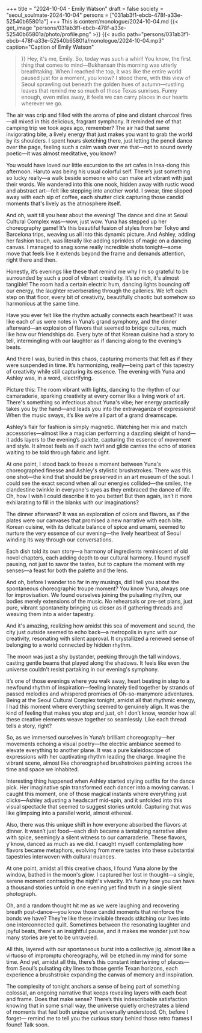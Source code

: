 +++
title = "2024-10-04 - Emily Watson"
draft = false
society = "seoul_soulmate-2024-10-04"
persons = ["031ab3f1-ebcb-478f-a33e-52540b65801a"]
+++
This is content/monologue/2024-10-04.md
{{< get_image "persons/031ab3f1-ebcb-478f-a33e-52540b65801a/photo/profile.png" >}}
{{< audio
    path="persons/031ab3f1-ebcb-478f-a33e-52540b65801a/monologue/2024-10-04.mp3" 
    caption="Caption of Emily Watson"
>}}
Hey, it's me, Emily. So, today was such a whirl!
You know, the first thing that comes to mind—Bukhansan this morning was utterly breathtaking. When I reached the top, it was like the entire world paused just for a moment, you know? I stood there, with this view of Seoul sprawling out beneath the golden hues of autumn—rustling leaves that remind me so much of those Texas sunrises. Funny enough, even miles away, it feels we can carry places in our hearts wherever we go.

The air was crip and filled with the aroma of pine and distant charcoal fires—all mixed in this delicious, fragrant symphony. It reminded me of that camping trip we took ages ago, remember? The air had that same invigorating bite, a lively energy that just makes you want to grab the world by its shoulders. I spent hours sketching there, just letting the pencil dance over the page, feeling such a calm wash over me that—not to sound overly poetic—it was almost meditative, you know?

You would have loved our little excursion to the art cafes in Insa-dong this afternoon. Haruto was being his usual colorful self. There’s just something so lucky really—a walk beside someone who can make art vibrant with just their words. We wandered into this one nook, hidden away with rustic wood and abstract art—felt like stepping into another world. I swear, time slipped away with each sip of coffee, each shutter click capturing those candid moments that's lively as the atmosphere itself.

And oh, wait till you hear about the evening! The dance and dine at Seoul Cultural Complex was—wow, just wow. Yuna has stepped up her choreography game! It’s this beautiful fusion of styles from her Tokyo and Barcelona trips, weaving us all into this dynamic picture. And Ashley, adding her fashion touch, was literally like adding sprinkles of magic on a dancing canvas. I managed to snag some really incredible shots tonight—some move that feels like it extends beyond the frame and demands attention, right there and then.

Honestly, it’s evenings like these that remind me why I'm so grateful to be surrounded by such a pool of vibrant creativity. It’s so rich, it's almost tangible! The room had a certain electric hum, dancing lights bouncing off our energy, the laughter reverberating through the galleries. We left each step on that floor, every bit of creativity, beautifully chaotic but somehow so harmonious at the same time.

Have you ever felt like the rhythm actually connects each heartbeat? It was like each of us were notes in Yuna’s grand symphony, and the dinner afterward—an explosion of flavors that seemed to bridge cultures, much like how our friendships do. Every byte of that Korean cuisine had a story to tell, intermingling with our laughter as if dancing along to the evening’s beats.

And there I was, buried in this chaos, capturing moments that felt as if they were suspended in time. It’s harmonizing, really—being part of this tapestry of creativity while still capturing its essence.
The evening with Yuna and Ashley was, in a word, electrifying. 

Picture this: The room vibrant with lights, dancing to the rhythm of our camaraderie, sparking creativity at every corner like a living work of art. There's something so infectious about Yuna's vibe; her energy practically takes you by the hand—and leads you into the extravaganza of expressions! When the music sways, it’s like we’re all part of a grand dreamscape. 

Ashley’s flair for fashion is simply magnetic. Watching her mix and match accessories—almost like a magician performing a dazzling sleight of hand—it adds layers to the evening’s palette, capturing the essence of movement and style. It almost feels as if each twirl and glide carries the echo of stories waiting to be told through fabric and light.

At one point, I stood back to freeze a moment between Yuna's choreographed finesse and Ashley's stylistic brushstrokes. There was this one shot—the kind that should be preserved in an art museum of the soul. I could see the exact second when all our energies collided—the smiles, the clandestine twinkle in everyone's eyes as they embraced the dance of life. Oh, how I wish I could describe it to you better! But then again, isn’t it more exhilarating to fill in the blanks with our imaginations?

The dinner afterward? It was an exploration of colors and flavors, as if the plates were our canvases that promised a new narrative with each bite. Korean cuisine, with its delicate balance of spice and umami, seemed to nurture the very essence of our evening—the lively heartbeat of Seoul winding its way through our conversations.

Each dish told its own story—a harmony of ingredients reminiscent of old novel chapters, each adding depth to our cultural harmony. I found myself pausing, not just to savor the tastes, but to capture the moment with my senses—a feast for both the palette and the lens.

And oh, before I wander too far in my musings, did I tell you about the spontaneous choreographic troupe moment? You know Yuna, always one for improvisation. We found ourselves joining the pulsating rhythm, our bodies merely extensions of the music. No rehearsals or pre-set plans, just pure, vibrant spontaneity bringing us closer as if gathering threads and weaving them into a wider tapestry.

And it's amazing, realizing how amidst this sea of movement and sound, the city just outside seemed to echo back—a metropolis in sync with our creativity, resonating with silent approval. It crystallized a renewed sense of belonging to a world connected by hidden rhythm. 

The moon was just a shy bystander, peeking through the tall windows, casting gentle beams that played along the shadows. It feels like even the universe couldn't resist partaking in our evening's symphony. 

It’s one of those evenings where you walk away, heart beating in step to a newfound rhythm of inspiration—feeling innately tied together by strands of passed melodies and whispered promises of Oh-so-manymore adventures.
Being at the Seoul Cultural Complex tonight, amidst all that rhythmic energy, I had this moment where everything seemed to genuinely align. It was the kind of feeling that makes you stop and just, oh I don’t know, wonder how all these creative elements weave together so seamlessly. Like each thread tells a story, right?

So, as we immersed ourselves in Yuna’s brilliant choreography—her movements echoing a visual poetry—the electric ambiance seemed to elevate everything to another plane. It was a pure kaleidoscope of expressions with her captivating rhythm leading the charge. Imagine the vibrant scene, almost like choreographed brushstrokes painting across the time and space we inhabited.

Interesting thing happened when Ashley started styling outfits for the dance pick. Her imaginative spin transformed each dancer into a moving canvas. I caught this moment, one of those magical instants where everything just clicks—Ashley adjusting a headscarf mid-spin, and it unfolded into this visual spectacle that seemed to suggest stories untold. Capturing that was like glimpsing into a parallel world, almost ethereal.

Also, there was this unique shift in how everyone absorbed the flavors at dinner. It wasn’t just food—each dish became a tantalizing narrative alive with spice, seemingly a silent witness to our camaraderie. These flavors, y'know, danced as much as we did. I caught myself contemplating how flavors became metaphors, evolving from mere tastes into these substantial tapestries interwoven with cultural nuances.

At one point, amidst all this creative chaos, I found Yuna alone by the window, bathed in the moon's glow. I captured her lost in thought—a single, serene moment contrasting the night's vivacity. It’s funny how you can have a thousand stories unfold in one evening yet find truth in a single silent photograph.

Oh, and a random thought hit me as we were laughing and recovering breath post-dance—you know those candid moments that reinforce the bonds we have? They’re like these invisible threads stitching our lives into one interconnected quilt. Sometimes between the resonating laughter and joyful beats, there's an insightful pause, and it makes me wonder just how many stories are yet to be unraveled. 

All this, layered with our spontaneous burst into a collective jig, almost like a virtuoso of impromptu choreography, will be etched in my mind for some time. And yet, amidst all this, there’s this constant intertwining of places—from Seoul’s pulsating city lines to those gentle Texan horizons, each experience a brushstroke expanding the canvas of memory and inspiration.

The complexity of tonight anchors a sense of being part of something colossal, an ongoing narrative that keeps revealing layers with each beat and frame. Does that make sense? There’s this indescribable satisfaction knowing that in some small way, the universe quietly orchestrates a blend of moments that feel both unique yet universally understood. Oh, before I forget—
remind me to tell you the curious story behind those retro frames I found! Talk soon.
